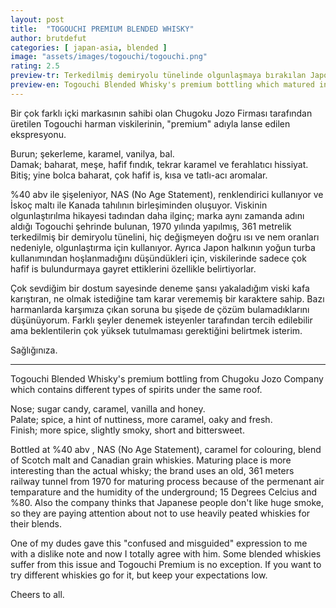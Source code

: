 ```yaml
---
layout: post
title:  "TOGOUCHI PREMIUM BLENDED WHISKY"
author: brutdefut
categories: [ japan-asia, blended ]
image: "assets/images/togouchi/togouchi.png"
rating: 2.5
preview-tr: Terkedilmiş demiryolu tünelinde olgunlaşmaya bırakılan Japon harman viskisi. 
preview-en: Togouchi Blended Whisky's premium bottling which matured in an old railway tunnel.
---
```


Bir çok farklı içki markasının sahibi olan Chugoku Jozo Firması tarafından üretilen Togouchi harman viskilerinin, "premium" adıyla lanse edilen ekspresyonu. 

Burun; şekerleme, karamel, vanilya, bal.  
Damak; baharat, meşe, hafif fındık, tekrar karamel ve ferahlatıcı hissiyat.  
Bitiş; yine bolca baharat, çok hafif is, kısa ve tatlı-acı aromalar. 

%40 abv ile şişeleniyor, NAS (No Age Statement), renklendirici kullanıyor ve İskoç maltı ile Kanada tahılının birleşiminden oluşuyor. 
Viskinin olgunlaştırılma hikayesi tadından daha ilginç; marka aynı zamanda adını aldığı Togouchi şehrinde bulunan, 1970 yılında yapılmış, 361 metrelik terkedilmiş bir demiryolu tünelini, hiç değişmeyen doğru ısı ve nem oranları nedeniyle, olgunlaştırma için kullanıyor. 
Ayrıca Japon halkının yoğun turba kullanımından hoşlanmadığını düşündükleri için, viskilerinde sadece çok hafif is bulundurmaya gayret ettiklerini özellikle belirtiyorlar. 

Çok sevdiğim bir dostum sayesinde deneme şansı yakaladığım viski kafa karıştıran, ne olmak istediğine tam karar verememiş bir karaktere sahip. Bazı harmanlarda karşımıza çıkan soruna bu şişede de çözüm bulamadıklarını düşünüyorum. Farklı şeyler denemek isteyenler tarafından tercih edilebilir ama beklentilerin çok yüksek tutulmaması gerektiğini belirtmek isterim. 

Sağlığınıza. 


---------------------------------------------------------------------------

<p id="english"></p>

Togouchi Blended Whisky's premium bottling from Chugoku Jozo Company which contains different types of spirits under the same roof. 

Nose; sugar candy, caramel, vanilla and honey.  
Palate; spice, a hint of nuttiness, more caramel, oaky and fresh.  
Finish; more spice, slightly smoky, short and bittersweet.

Bottled at %40 abv , NAS (No Age Statement), caramel for colouring, blend of Scotch malt and Canadian grain whiskies.
Maturing place is more interesting than the actual whisky; the brand uses an old, 361 meters railway tunnel from 1970 for maturing process because of the permenant air temparature and the humidity of the underground; 15 Degrees Celcius and %80.
Also the company thinks that Japanese people don't like huge smoke, so they are paying attention about not to use heavily peated whiskies for their blends.

One of my dudes gave this "confused and misguided" expression to me with a dislike note and now I totally agree with him. Some blended whiskies suffer from this issue and Togouchi Premium is no exception. 
If you want to try different whiskies go for it, but keep your expectations low. 

Cheers to all. 

